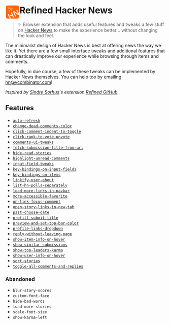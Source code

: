# <img src="src/icon.png" width="45" align="left"> Refined Hacker News

[link-cws]: https://chrome.google.com/webstore/detail/ "Version published on Chrome Web Store"
[link-amo]: https://addons.mozilla.org/en-US/firefox/addon/ "Version published on Mozilla Add-ons"

> ✨ Browser extension that adds useful features and tweaks a few stuff on [Hacker News](https://news.ycombinator.com) to make the experience better... without changing the look and feel.

The minimalist design of Hacker News is best at offering news the way we like it. Yet there are a few small interface tweaks and additional features that can drastically improve our experience while browsing through items and comments.

Hopefully, in due course, a few of these tweaks can be implemented by Hacker News themselves. You can help too by emailing [hn@ycombinator.com](mailto:hn@ycombinator.com)!

*Inspired by [Sindre Sorhus](https://github.com/sindresorhus)'s extension [Refined GitHub](https://github.com/sindresorhus/refined-github).*

## Features

* [`auto-refresh`](src/features/auto-refresh.js)
* [`change-dead-comments-color`](src/features/change-dead-comments-color.js)
* [`click-comment-indent-to-toggle`](src/features/click-comment-indent-to-toggle.js)
* [`click-rank-to-vote-unvote`](src/features/click-rank-to-vote-unvote.js)
* [`comments-ui-tweaks`](src/features/comments-ui-tweaks.js)
* [`fetch-submission-title-from-url`](src/features/fetch-submission-title-from-url.js)
* [`hide-read-stories`](src/features/hide-read-stories.js)
* [`highlight-unread-comments`](src/features/highlight-unread-comments.js)
* [`input-field-tweaks`](src/features/input-field-tweaks.js)
* [`key-bindings-on-input-fields`](src/features/key-bindings-on-input-fields.js)
* [`key-bindings-on-items`](src/features/key-bindings-on-items.js)
* [`linkify-user-about`](src/features/linkify-user-about.js)
* [`list-hn-polls-separately`](src/features/list-hn-polls-separately.js)
* [`load-more-links-in-navbar`](src/features/load-more-links-in-navbar.js)
* [`more-accessible-favorite`](src/features/more-accessible-favorite.js)
* [`on-link-focus-comment`](src/features/on-link-focus-comment.js)
* [`open-story-links-in-new-tab`](src/features/open-story-links-in-new-tab.js)
* [`past-choose-date`](src/features/past-choose-date.js)
* [`prefill-submit-title`](src/features/prefill-submit-title.js)
* [`preview-and-set-top-bar-color`](src/features/preview-and-set-top-bar-color.js)
* [`profile-links-dropdown`](src/features/profile-links-dropdown.js)
* [`reply-without-leaving-page`](src/features/reply-without-leaving-page.js)
* [`show-item-info-on-hover`](src/features/show-item-info-on-hover.js)
* [`show-similar-submissions`](src/features/show-similar-submissions.js)
* [`show-top-leaders-karma`](src/features/show-top-leaders-karma.js)
* [`show-user-info-on-hover`](src/features/show-user-info-on-hover.js)
* [`sort-stories`](src/features/sort-stories.js)
* [`toggle-all-comments-and-replies`](src/features/toggle-all-comments-and-replies.js)

### Abandoned

- `blur-story-scores`
- `custom-font-face`
- `hide-bad-words`
- `load-more-stories`
- `scale-font-size`
- `show-karma-left`
